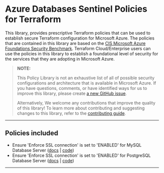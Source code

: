 # Azure Databases Sentinel Policies for Terraform

This library, provides prescriptive Terraform policies that can be used to establish secure Terraform configuration for Microsoft Azure. The policies that are contained in this library are based on the [CIS Microsoft Azure Foundations Security Benchmark](https://www.cisecurity.org/benchmark/azure). Terraform Cloud/Enterprise users can use the policies in this library to establish a foundational level of security for the services that they are adopting in Microsoft Azure.

> **NOTE:**
>
> This Policy Library is not an exhaustive list of all of possible security configurations and architecture that is available in Microsoft Azure. If you have questions, comments, or have identified ways for us to improve this library, please create [a new GitHub issue](https://github.com/hashicorp/policy-library-azure-databases-terraform/issues/new/choose).
>
> Alternatively, We welcome any contributions that improve the quality of this library! To learn more about contributing and suggesting changes to this library, refer to the [contributing guide](https://github.com/hashicorp/policy-library-azure-databases-terraform/blob/main/CONTRIBUTING.md).

---

## Policies included

-  Ensure 'Enforce SSL connection' is set to 'ENABLED' for MySQL Database Server ([docs](https://github.com/hashicorp/policy-library-azure-databases-terraform-policies/blob/main/docs/policies/mysql-enforce-ssl-connection-is-enabled.md) | [code](https://github.com/hashicorp/policy-library-azure-databases-terraform-policies/blob/main/policies/mysql-enforce-ssl-connection-is-enabled/mysql-enforce-ssl-connection-is-enabled.sentinel))
-  Ensure 'Enforce SSL connection' is set to 'ENABLED' for PostgreSQL Database Server ([docs](https://github.com/hashicorp/policy-library-azure-databases-terraform-policies/blob/main/docs/policies/psql-enforce-ssl-connection-is-enabled.md) | [code](https://github.com/hashicorp/policy-library-azure-databases-terraform-policies/blob/main/policies/psql-enforce-ssl-connection-is-enabled/psql-enforce-ssl-connection-is-enabled.sentinel))


---
